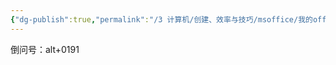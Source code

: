 ```yaml
---
{"dg-publish":true,"permalink":"/3 计算机/创建、效率与技巧/msoffice/我的office trick/输入奇怪的符号/","title":"输入奇怪的符号"}
---
```



倒问号：alt+0191